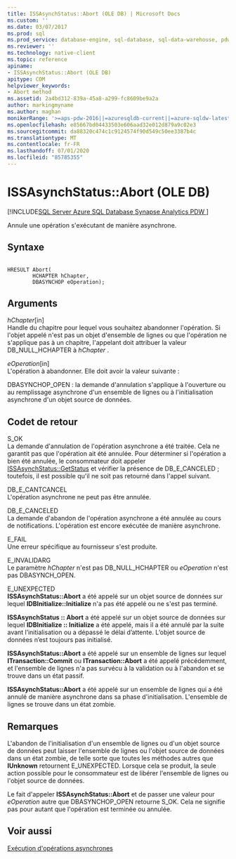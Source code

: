 ```yaml
---
title: ISSAsynchStatus::Abort (OLE DB) | Microsoft Docs
ms.custom: ''
ms.date: 03/07/2017
ms.prod: sql
ms.prod_service: database-engine, sql-database, sql-data-warehouse, pdw
ms.reviewer: ''
ms.technology: native-client
ms.topic: reference
apiname:
- ISSAsynchStatus::Abort (OLE DB)
apitype: COM
helpviewer_keywords:
- Abort method
ms.assetid: 2a4bd312-839a-45a8-a299-fc8609be9a2a
author: markingmyname
ms.author: maghan
monikerRange: '>=aps-pdw-2016||=azuresqldb-current||=azure-sqldw-latest||>=sql-server-2016||=sqlallproducts-allversions||>=sql-server-linux-2017||=azuresqldb-mi-current'
ms.openlocfilehash: e85667bd04433503e606aad32e012d879a9c02e3
ms.sourcegitcommit: da88320c474c1c9124574f90d549c50ee3387b4c
ms.translationtype: MT
ms.contentlocale: fr-FR
ms.lasthandoff: 07/01/2020
ms.locfileid: "85785355"
---
```

# <a name="issasynchstatusabort-ole-db"></a>ISSAsynchStatus::Abort (OLE DB)
[!INCLUDE[SQL Server Azure SQL Database Synapse Analytics PDW ](../../includes/applies-to-version/sql-asdb-asdbmi-asdw-pdw.md)]

  Annule une opération s'exécutant de manière asynchrone.  
  
## <a name="syntax"></a>Syntaxe  
  
```  
  
HRESULT Abort(  
        HCHAPTER hChapter,  
        DBASYNCHOP eOperation);  
```  
  
## <a name="arguments"></a>Arguments  
 *hChapter*[in]  
 Handle du chapitre pour lequel vous souhaitez abandonner l'opération. Si l'objet appelé n'est pas un objet d'ensemble de lignes ou que l'opération ne s'applique pas à un chapitre, l'appelant doit attribuer la valeur DB_NULL_HCHAPTER à *hChapter* .  
  
 *eOperation*[in]  
 L'opération à abandonner. Elle doit avoir la valeur suivante :  
  
 DBASYNCHOP_OPEN : la demande d'annulation s'applique à l'ouverture ou au remplissage asynchrone d'un ensemble de lignes ou à l'initialisation asynchrone d'un objet source de données.  
  
## <a name="return-code-values"></a>Codet de retour  
 S_OK  
 La demande d'annulation de l'opération asynchrone a été traitée. Cela ne garantit pas que l'opération ait été annulée. Pour déterminer si l'opération a bien été annulée, le consommateur doit appeler [ISSAsynchStatus::GetStatus](../../relational-databases/native-client-ole-db-interfaces/issasynchstatus-getstatus-ole-db.md) et vérifier la présence de DB_E_CANCELED ; toutefois, il est possible qu'il ne soit pas retourné dans l'appel suivant.  
  
 DB_E_CANTCANCEL  
 L'opération asynchrone ne peut pas être annulée.  
  
 DB_E_CANCELED  
 La demande d'abandon de l'opération asynchrone a été annulée au cours de notifications. L'opération est encore exécutée de manière asynchrone.  
  
 E_FAIL  
 Une erreur spécifique au fournisseur s'est produite.  
  
 E_INVALIDARG  
 Le paramètre *hChapter* n'est pas DB_NULL_HCHAPTER ou *eOperation* n'est pas DBASYNCH_OPEN.  
  
 E_UNEXPECTED  
 **ISSAsynchStatus::Abort** a été appelé sur un objet source de données sur lequel **IDBInitialize::Initialize** n'a pas été appelé ou ne s'est pas terminé.  
  
 **ISSAsynchStatus :: Abort** a été appelé sur un objet source de données sur lequel **IDBInitialize :: Initialize** a été appelé, mais il a été annulé par la suite avant l’initialisation ou a dépassé le délai d’attente. L’objet source de données n’est toujours pas initialisé.  
  
 **ISSAsynchStatus::Abort** a été appelé sur un ensemble de lignes sur lequel **ITransaction::Commit** ou **ITransaction::Abort** a été appelé précédemment, et l'ensemble de lignes n'a pas survécu à la validation ou à l'abandon et se trouve dans un état passif.  
  
 **ISSAsynchStatus::Abort** a été appelé sur un ensemble de lignes qui a été annulé de manière asynchrone dans sa phase d'initialisation. L'ensemble de lignes se trouve dans un état zombie.  
  
## <a name="remarks"></a>Remarques  
 L'abandon de l'initialisation d'un ensemble de lignes ou d'un objet source de données peut laisser l'ensemble de lignes ou l'objet source de données dans un état zombie, de telle sorte que toutes les méthodes autres que **IUnknown** retournent E_UNEXPECTED. Lorsque cela se produit, la seule action possible pour le consommateur est de libérer l'ensemble de lignes ou l'objet source de données.  
  
 Le fait d'appeler **ISSAsynchStatus::Abort** et de passer une valeur pour *eOperation* autre que DBASYNCHOP_OPEN retourne S_OK. Cela ne signifie pas pour autant que l'opération est terminée ou annulée.  
  
## <a name="see-also"></a>Voir aussi  
 [Exécution d'opérations asynchrones](../../relational-databases/native-client/features/performing-asynchronous-operations.md)  
  
  
